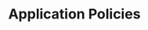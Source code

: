 ---
title: "Application Policies"
sidebar:
nav: "docs"
layout: single
excerpt: "Application Policies"
sitemap: false
share: true
permalink: /docs/policies/
---
